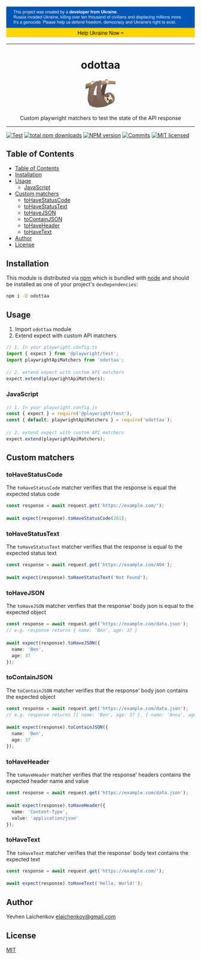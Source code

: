 [![Stand With Ukraine](https://raw.githubusercontent.com/vshymanskyy/StandWithUkraine/main/banner-direct-single.svg)](https://vshymanskyy.github.io/StandWithUkraine)

---

<div align="center">
<h1 align="center">odottaa</h1>

<a href="https://www.joypixels.com/profiles/emoji/1f9a5">
  <img
    height="80"
    width="80"
    alt="sloth"
    src="./assets/sloth.png"
  />
</a>

<p>Custom playwright matchers to test the state of the API response</p>

</div>

---
[![Test](https://github.com/elaichenkov/odottaa/actions/workflows/tests.yml/badge.svg)](https://github.com/elaichenkov/odottaa/actions/workflows/tests.yml)
[![total npm downloads](https://img.shields.io/npm/dt/odottaa.svg)](https://www.npmjs.com/package/odottaa)
[![NPM version](https://img.shields.io/npm/v/odottaa.svg)](https://www.npmjs.com/package/odottaa)
[![Commits](https://img.shields.io/github/commit-activity/y/elaichenkov/playwright-expect.svg)](https://github.com/elaichenkov/odottaa/commits/main)
[![MIT licensed](https://img.shields.io/badge/license-MIT-blue.svg)](LICENSE)

## Table of Contents

- [Table of Contents](#table-of-contents)
- [Installation](#installation)
- [Usage](#usage)
  - [JavaScript](#javascript)
- [Custom matchers](#custom-matchers)
  - [toHaveStatusCode](#tohavestatuscode)
  - [toHaveStatusText](#tohavestatustext)
  - [toHaveJSON](#tohavejson)
  - [toContainJSON](#tocontainjson)
  - [toHaveHeader](#tohaveheader)
  - [toHaveText](#tohavetext)
- [Author](#author)
- [License](#license)

## Installation

This module is distributed via [npm](https://npmjs.com/) which is bundled with [node](https://nodejs.org/) and
should be installed as one of your project's `devDependencies`:

```bash
npm i -D odottaa
```

## Usage

1. Import `odottaa` module
2. Extend expect with custom API matchers

```typescript
// 1. In your playwright.config.ts
import { expect } from '@playwright/test';
import playwrightApiMatchers from 'odottaa';

// 2. extend expect with custom API matchers
expect.extend(playwrightApiMatchers);
```

### JavaScript

```javascript
// 1. In your playwright.config.js
const { expect } = require('@playwright/test');
const { default: playwrightApiMatchers } = require('odottaa');

// 2. extend expect with custom API matchers
expect.extend(playwrightApiMatchers);
```

## Custom matchers

### toHaveStatusCode

The `toHaveStatusCode` matcher verifies that the response is equal the expected status code

```typescript
const response = await request.get('https://example.com/');

await expect(response).toHaveStatusCode(201);
```

### toHaveStatusText

The `toHaveStatusText` matcher verifies that the response is equal to the expected status text

```typescript
const response = await request.get('https://example.com/404');

await expect(response).toHaveStatusText('Not Found');
```

### toHaveJSON

The `toHaveJSON` matcher verifies that the response' body json is equal to the expected object

```typescript
const response = await request.get('https://example.com/data.json');
// e.g. response returns { name: 'Ben', age: 37 }

await expect(response).toHaveJSON({
  name: 'Ben',
  age: 37
});
```

### toContainJSON

The `toContainJSON` matcher verifies that the response' body json contains the expected object

```typescript
const response = await request.get('https://example.com/data.json');
// e.g. response returns [{ name: 'Ben', age: 37 }, { name: 'Anna', age: 26 }]

await expect(response).toContainJSON({
  name: 'Ben',
  age: 37
});
```

### toHaveHeader

The `toHaveHeader` matcher verifies that the response' headers contains the expected header name and value

```typescript
const response = await request.get('https://example.com/data.json');

await expect(response).toHaveHeader({
  name: 'Content-Type', 
  value: 'application/json'
});
```

### toHaveText

The `toHaveText` matcher verifies that the response' body text contains the expected text

```typescript
const response = await request.get('https://example.com/');

await expect(response).toHaveText('Hello, World!');
```

## Author

Yevhen Laichenkov <elaichenkov@gmail.com>

## License

[MIT](LICENSE)
